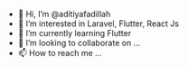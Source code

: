 - 👋 Hi, I’m @aditiyafadillah
- 👀 I’m interested in Laravel, Flutter, React Js
- 🌱 I’m currently learning Flutter
- 💞️ I’m looking to collaborate on ...
- 📫 How to reach me ...

<!---
aditiyafadillah/aditiyafadillah is a ✨ special ✨ repository because its `README.md` (this file) appears on your GitHub profile.
You can click the Preview link to take a look at your changes.
--->

